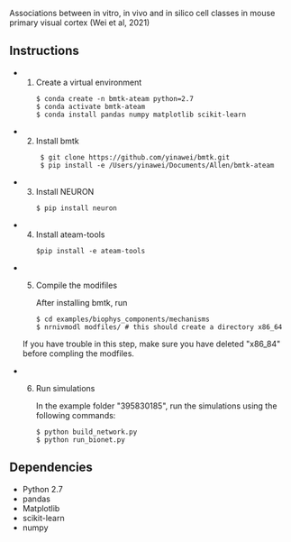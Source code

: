Associations between in vitro, in vivo and in silico cell classes in mouse primary visual cortex (Wei et al, 2021)

## Instructions

* 1)  Create a virtual environment
        ```
        $ conda create -n bmtk-ateam python=2.7 
        $ conda activate bmtk-ateam
        $ conda install pandas numpy matplotlib scikit-learn
        ```
        
* 2)  Install bmtk
      ```
       $ git clone https://github.com/yinawei/bmtk.git
       $ pip install -e /Users/yinawei/Documents/Allen/bmtk-ateam
      ```
     
* 3)  Install NEURON
        ```
       $ pip install neuron
       ```
       
* 4) Install ateam-tools
       ```
      $pip install -e ateam-tools
      ```
     
* 5)  Compile the modifiles

       After installing bmtk, run
       ```
       $ cd examples/biophys_components/mechanisms 
       $ nrnivmodl modfiles/ # this should create a directory x86_64
      ```
     If you have trouble in this step, make sure you have deleted "x86_84" before compling the modfiles.

* 6) Run simulations

      In the example folder "395830185", run the simulations using the following commands:
      ```
      $ python build_network.py
      $ python run_bionet.py
     ```
      
      
## Dependencies
 * Python 2.7
 * pandas
 * Matplotlib
 * scikit-learn
 * numpy

